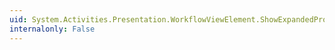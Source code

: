 ```yaml
---
uid: System.Activities.Presentation.WorkflowViewElement.ShowExpandedProperty
internalonly: False
---
```

